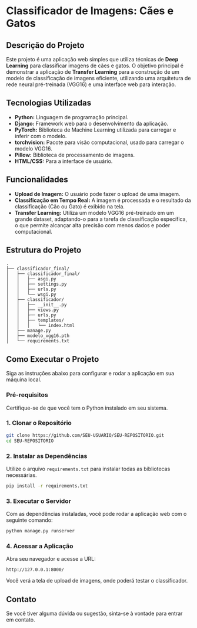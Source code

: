 # Classificador de Imagens: Cães e Gatos

## Descrição do Projeto

Este projeto é uma aplicação web simples que utiliza técnicas de **Deep Learning** para classificar imagens de cães e gatos. O objetivo principal é demonstrar a aplicação de **Transfer Learning** para a construção de um modelo de classificação de imagens eficiente, utilizando uma arquitetura de rede neural pré-treinada (VGG16) e uma interface web para interação.

## Tecnologias Utilizadas

  * **Python:** Linguagem de programação principal.
  * **Django:** Framework web para o desenvolvimento da aplicação.
  * **PyTorch:** Biblioteca de Machine Learning utilizada para carregar e inferir com o modelo.
  * **torchvision:** Pacote para visão computacional, usado para carregar o modelo VGG16.
  * **Pillow:** Biblioteca de processamento de imagens.
  * **HTML/CSS:** Para a interface de usuário.

## Funcionalidades

  * **Upload de Imagem:** O usuário pode fazer o upload de uma imagem.
  * **Classificação em Tempo Real:** A imagem é processada e o resultado da classificação (Cão ou Gato) é exibido na tela.
  * **Transfer Learning:** Utiliza um modelo VGG16 pré-treinado em um grande dataset, adaptando-o para a tarefa de classificação específica, o que permite alcançar alta precisão com menos dados e poder computacional.

## Estrutura do Projeto

```
.
├── classificador_final/
│   ├── classificador_final/
│   │   ├── asgi.py
│   │   ├── settings.py
│   │   ├── urls.py
│   │   └── wsgi.py
│   ├── classificador/
│   │   ├── __init__.py
│   │   ├── views.py
│   │   ├── urls.py
│   │   ├── templates/
│   │   │   └── index.html
│   ├── manage.py
│   ├── modelo_vgg16.pth
│   └── requirements.txt
```

## Como Executar o Projeto

Siga as instruções abaixo para configurar e rodar a aplicação em sua máquina local.

### Pré-requisitos

Certifique-se de que você tem o Python instalado em seu sistema.

### 1\. Clonar o Repositório

```bash
git clone https://github.com/SEU-USUARIO/SEU-REPOSITORIO.git
cd SEU-REPOSITORIO
```

### 2\. Instalar as Dependências

Utilize o arquivo `requirements.txt` para instalar todas as bibliotecas necessárias.

```bash
pip install -r requirements.txt
```

### 3\. Executar o Servidor

Com as dependências instaladas, você pode rodar a aplicação web com o seguinte comando:

```bash
python manage.py runserver
```

### 4\. Acessar a Aplicação

Abra seu navegador e acesse a URL:

```
http://127.0.0.1:8000/
```

Você verá a tela de upload de imagens, onde poderá testar o classificador.

## Contato

Se você tiver alguma dúvida ou sugestão, sinta-se à vontade para entrar em contato.

